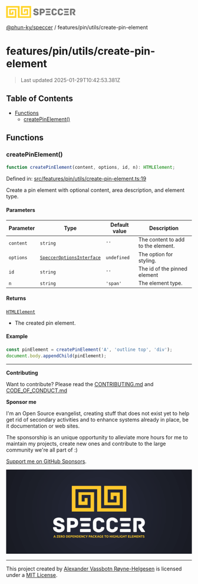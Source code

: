 <div>
  <img alt="SPECCER logo" src="https://raw.githubusercontent.com/phun-ky/speccer/main/public/logo-speccer-horizontal-colored-package.svg?raw=true" style="max-height:32px;" />
</div>

[@phun-ky/speccer](../../../README.md) / features/pin/utils/create-pin-element

# features/pin/utils/create-pin-element

> Last updated 2025-01-29T10:42:53.381Z

## Table of Contents

- [Functions](#functions)
  - [createPinElement()](#createpinelement)

## Functions

### createPinElement()

```ts
function createPinElement(content, options, id, n): HTMLElement;
```

Defined in: [src/features/pin/utils/create-pin-element.ts:19](https://github.com/phun-ky/speccer/blob/main/src/features/pin/utils/create-pin-element.ts#L19)

Create a pin element with optional content, area description, and element type.

#### Parameters

| Parameter | Type                                                                           | Default value | Description                        |
| --------- | ------------------------------------------------------------------------------ | ------------- | ---------------------------------- |
| `content` | `string`                                                                       | `''`          | The content to add to the element. |
| `options` | [`SpeccerOptionsInterface`](../../../types/speccer.md#specceroptionsinterface) | `undefined`   | The option for styling.            |
| `id`      | `string`                                                                       | `''`          | The id of the pinned element       |
| `n`       | `string`                                                                       | `'span'`      | The element type.                  |

#### Returns

[`HTMLElement`](https://developer.mozilla.org/docs/Web/API/HTMLElement)

- The created pin element.

#### Example

```ts
const pinElement = createPinElement('A', 'outline top', 'div');
document.body.appendChild(pinElement);
```

---

**Contributing**

Want to contribute? Please read the [CONTRIBUTING.md](https://github.com/phun-ky/speccer/blob/main/CONTRIBUTING.md) and [CODE_OF_CONDUCT.md](https://github.com/phun-ky/speccer/blob/main/CODE_OF_CONDUCT.md)

**Sponsor me**

I'm an Open Source evangelist, creating stuff that does not exist yet to help get rid of secondary activities and to enhance systems already in place, be it documentation or web sites.

The sponsorship is an unique opportunity to alleviate more hours for me to maintain my projects, create new ones and contribute to the large community we're all part of :)

[Support me on GitHub Sponsors](https://github.com/sponsors/phun-ky).

![Speccer banner, with logo and slogan: A zero dependency package to annotate or highlight elements](https://github.com/phun-ky/speccer/blob/main/public/speccer-banner.png?raw=true)

---

This project created by [Alexander Vassbotn Røyne-Helgesen](http://phun-ky.net) is licensed under a [MIT License](https://choosealicense.com/licenses/mit/).

